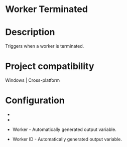 ﻿# Worker Terminated

# Description

Triggers when a worker is terminated.

# Project compatibility

Windows | Cross-platform

# Configuration

* 
* 



* Worker - Automatically generated output variable.
* Worker ID - Automatically generated output variable.
